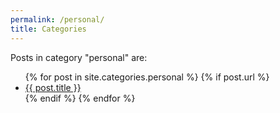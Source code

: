 ```yaml
---
permalink: /personal/
title: Categories
---
```

<p>Posts in category "personal" are:</p>

<ul>
  {% for post in site.categories.personal %}
    {% if post.url %}
        <li><a href="{{ post.url }}">{{ post.title }}</a></li>
    {% endif %}
  {% endfor %}
</ul>
